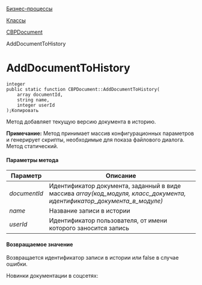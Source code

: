 [Бизнес-процессы](/api_help/bizproc/index.php)

[Классы](/api_help/bizproc/bizproc_classes/index.php)

[CBPDocument](/api_help/bizproc/bizproc_classes/CBPDocument/index.php)

AddDocumentToHistory

AddDocumentToHistory
====================

```
integer
public static function CBPDocument::AddDocumentToHistory(
	array documentId,
	string name,
	integer userId
);Копировать
```

Метод добавляет текущую версию документа в историю.

**Примечание:** Метод принимает массив конфигурационных параметров и генерирует скрипты, необходимые для показа файлового диалога. Метод статический.

#### Параметры метода

| Параметр | Описание |
| --- | --- |
| *documentId* | Идентификатор документа, заданный в виде массива *array(код\_модуля, класс\_документа, идентификатор\_документа\_в\_модуле)* |
| *name* | Название записи в истории |
| *userId* | Идентификатор пользователя, от имени которого заносится запись |

#### Возвращаемое значение

Возвращается идентификатор записи в истории или false в случае ошибки.

Новинки документации в соцсетях: